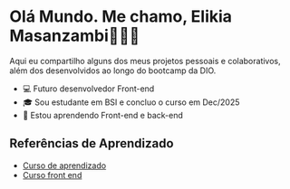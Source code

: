 # Olá Mundo. Me chamo, Elikia Masanzambi🧑🏿‍💻

Aqui eu compartilho alguns dos meus projetos pessoais e colaborativos, além dos desenvolvidos ao longo do bootcamp da DIO.


- 💻 Futuro desenvolvedor Front-end
- 🎓 Sou estudante em BSI e concluo o curso em Dec/2025 
- 🌱 Estou aprendendo Front-end e back-end
## Referências de Aprendizado

 - [Curso de aprendizado](https://web.dio.me/home)
 - [Curso front end](https://web.dio.me/track/coding-future-banco-pan-desenvolvimento-frontend-com-angular)
